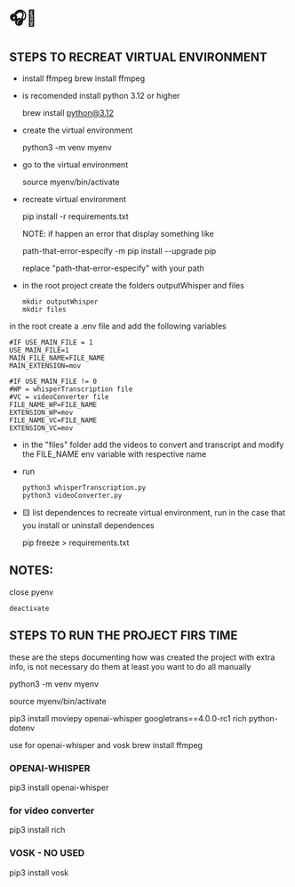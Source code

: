 # 🎧🐍

## STEPS TO RECREAT VIRTUAL ENVIRONMENT

- install ffmpeg
    brew install ffmpeg

- is recomended install python 3.12 or higher
        
    brew install python@3.12

- create the virtual environment

    python3 -m venv myenv

- go to the virtual environment

    source myenv/bin/activate

- recreate virtual environment

    pip install -r requirements.txt

    NOTE: if happen an error that display something like

    path-that-error-especify -m pip install --upgrade pip

    replace "path-that-error-especify" with your path

- in the root project create the folders outputWhisper and files

    ```
    mkdir outputWhisper
    mkdir files
    ```

in the root create a .env file and add the following variables

    #IF USE_MAIN_FILE = 1
    USE_MAIN_FILE=1
    MAIN_FILE_NAME=FILE_NAME
    MAIN_EXTENSION=mov

    #IF USE_MAIN_FILE != 0
    #WP = whisperTranscription file
    #VC = videoConverter file
    FILE_NAME_WP=FILE_NAME
    EXTENSION_WP=mov
    FILE_NAME_VC=FILE_NAME
    EXTENSION_VC=mov

- in the "files" folder add the videos to convert and transcript and modify the FILE_NAME env variable with respective name

- run
    ```
    python3 whisperTranscription.py
    python3 videoConverter.py
    ```

- 🟨 list dependences to recreate virtual environment, run in the case that you install or uninstall dependences

    pip freeze > requirements.txt

## NOTES:

close pyenv 

    deactivate

## STEPS TO RUN THE PROJECT FIRS TIME

these are the steps documenting how was created the project with extra info, is not necessary do them at least you want to do all manually

python3 -m venv myenv 

source myenv/bin/activate

pip3 install moviepy openai-whisper googletrans==4.0.0-rc1 rich python-dotenv

use for openai-whisper and vosk
    brew install ffmpeg

### **OPENAI-WHISPER**
pip3 install openai-whisper

### **for video converter**
pip3 install rich

### **VOSK - NO USED**
pip3 install vosk

